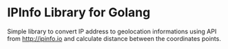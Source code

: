 # IPInfo Library for Golang

Simple library to convert IP address to geolocation informations using API from http://ipinfo.io and calculate distance
between the coordinates points.
